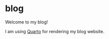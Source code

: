 # blog

Welcome to my blog!

I am using [Quarto](https://quarto.org/docs/websites/website-blog.html) for rendering my blog website.